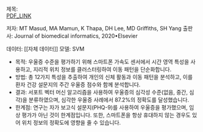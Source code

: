 제목:  
[PDF_LINK](https://pdf.sciencedirectassets.com/272371/1-s2.0-S1532046420X00025/1-s2.0-S1532046419302916/main.pdf?X-Amz-Security-Token=IQoJb3JpZ2luX2VjED8aCXVzLWVhc3QtMSJHMEUCIAp47H3wd0EE3fo3jVUOGPgo1uiNCgRqVmKg3TjMzJtBAiEA%2B1Kc6UcbQDGrJV7PBwbGx4ybmObw6pc8lQvEdEFrrWEqvAUI5%2F%2F%2F%2F%2F%2F%2F%2F%2F%2F%2FARAFGgwwNTkwMDM1NDY4NjUiDCWFWUnPFe57mfqxoyqQBd5ERiThJd3wTVTVL1Ktt37605EF8lZbCcVK4JUyMtBMGL%2FV3XDKYXjE%2B9zKdcgnbjVarQtftTQrFHkeSIRJjC6co4CdFAgcaC43yQ%2F6eIYxcl3OEdPqsrmARkfUeVIzXgxXuqDUHJyDX2fz4Gw6v2j%2BALa4jXcT%2FdcQUdWhKzJvNv2Ipv4ptNZ4J6K3aoqikjM4OMyi4oLgPx%2BE9V6PvGCzi7m%2BRP7kqANIX1Fn%2FA4LhW79smuvpxBHt5kQmhL8PrlLCQpr%2FJas7xyspwD0EtMzchmNRoCkz9Z2LyheXFXPu5dRUGEky12cFQlabWcwFSxLdHXEC9MFOnWJ5pknuDeZqXUmJKCBpql5SzrGeZAy8m1a2qmQPUDKE9PTegHP1AK8qB4JjyMslHugqFiJj5300pH7C2YIsr3rtoPGwUzOa0Dx07B%2B6fuxt1vTKUogRfyAZ9JxGuOKXsizv2QEiWQ94MPqgN5UqAWNcHopp%2BgPTtPheZWXfDTxRZV7qXjgL1vwvzDFxCGt2uSz4MQjHd6mGPfw8YXxmkTCfAdge6RaEipQz9xBOgUiG8YQ4ZQ3O%2BDdRi36HOFoUZlEBa3V5txPWIx9v8m9S1xSFQM8i0830Q8oTYujOwYsx1wyooSjip1oYgr5eoDpK405rRB3gkKC7X6i4gHF2VL9mvmwqD%2FaJYSLwLHfO%2BNDZfvqFk%2Fg%2FMv2pNx0tL3%2FdD8qa2oAG3O5jA1ybX0HNfMSDKo7c2wuPZFepYMIki%2FFkoOep175tVVCRQ8Hmzhmwxd7fgHsA%2FZ5%2BT9QkIeZ28wbG90GpxYxBRSUiGWS%2FsiPVlFhbJgouhvo%2FxBg0NHbZFXU7Qfy7jvZSRgqTdmv229ludJIQu0LMMaI9LMGOrEByf%2FbQfHNfego1O6zl1lOtIkBuYV8nd%2FuY8gqYU3flp7ooCK1qc%2BHt22OnRUEHl%2F08uceFgAzP7uU5xnhuC5WA0xCRHsPNyjmp5jc4VzEwjgiYtEEbgRp1XWVq0e0zm7ZfvGKyTIlRsb6q8Snear5%2FycLLaa%2B5g7I3UYD32txCYwTjDwZL9bSvQd2HOxj%2BPb8MxcANHEgAHwo4dFmfiRFyhZTt6v07D1x3bwSaLfdYpKx&X-Amz-Algorithm=AWS4-HMAC-SHA256&X-Amz-Date=20240627T073620Z&X-Amz-SignedHeaders=host&X-Amz-Expires=300&X-Amz-Credential=ASIAQ3PHCVTY7CEM2O6B%2F20240627%2Fus-east-1%2Fs3%2Faws4_request&X-Amz-Signature=c08d2c5f105a7a456a667815df0f4b7c970f8b144bb27135ff28f2255e3b8f4f&hash=31ef02d7707146c297633a416ce3571f022daeb92a151c7f509fd02c4670efa4&host=68042c943591013ac2b2430a89b270f6af2c76d8dfd086a07176afe7c76c2c61&pii=S1532046419302916&tid=spdf-41dc0151-2d2f-4f34-9688-b53cca2bea85&sid=1042508119ef7945104b0639b469e475b247gxrqa&type=client&tsoh=d3d3LnNjaWVuY2VkaXJlY3QuY29t&ua=09145c5e06550c5403&rr=89a3c3f89f208b58&cc=kr)

저자:  MT Masud, MA Mamun, K Thapa, DH Lee, MD Griffiths, SH Yang
출판사: Journal of biomedical informatics, 2020•Elsevier

데이터: [[자체 데이터]]
모델: SVM

- 목적: 우울증 수준을 평가하기 위해 스마트폰 가속도 센서에서 시간 영역 특성을 사용하고, 지리적 위치 정보를 클러스터링하여 이동 패턴을 단순화합니다.
- 방법: 총 12가지 특성을 추출하여 개인의 신체 활동과 이동 패턴을 분석하고, 이를 환자 건강 설문지의 주간 우울증 점수와 함께 분석합니다.
- 결과: 서포트 벡터 머신 알고리즘을 사용하여 우울증의 심각성 수준(없음, 중간, 심각)을 분류하였으며, 심각한 우울증 사례에서 87.2%의 정확도를 달성했습니다.
- 한계점: 연구는 자가 보고식 설문지(PHQ-9)를 사용하여 우울증을 평가했으며, 임상 평가가 아닌 것이 한계점입니다. 또한, 스마트폰을 항상 휴대하지 않는 경우도 있어 위치 정보의 정확도에 영향을 줄 수 있습니다.